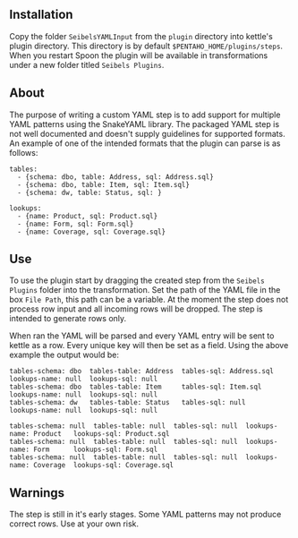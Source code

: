 ## Installation
Copy the folder `SeibelsYAMLInput` from the `plugin` directory into kettle's plugin directory. This directory is by default `$PENTAHO_HOME/plugins/steps`. When you restart Spoon the plugin will be available in transformations under a new folder titled `Seibels Plugins`.

## About
The purpose of writing a custom YAML step is to add support for multiple YAML patterns using the SnakeYAML library. The packaged YAML step is not well documented and doesn't supply guidelines for supported formats. An example of one of the intended formats that the plugin can parse is as follows:

```
tables:
  - {schema: dbo, table: Address, sql: Address.sql}
  - {schema: dbo, table: Item, sql: Item.sql}
  - {schema: dw, table: Status, sql: }

lookups:
  - {name: Product, sql: Product.sql}
  - {name: Form, sql: Form.sql}
  - {name: Coverage, sql: Coverage.sql}
```

## Use
To use the plugin start by dragging the created step from the `Seibels Plugins` folder into the transformation. Set the path of the YAML file in the box `File Path`, this path can be a variable. At the moment the step does not process row input and all incoming rows will be dropped. The step is intended to generate rows only.

When ran the YAML will be parsed and every YAML entry will be sent to kettle as a row. Every unique key will then be set as a field. Using the above example the output would be:
```
tables-schema: dbo  tables-table: Address  tables-sql: Address.sql  lookups-name: null  lookups-sql: null
tables-schema: dbo  tables-table: Item     tables-sql: Item.sql     lookups-name: null  lookups-sql: null
tables-schema: dw   tables-table: Status   tables-sql: null         lookups-name: null  lookups-sql: null

tables-schema: null  tables-table: null  tables-sql: null  lookups-name: Product   lookups-sql: Product.sql
tables-schema: null  tables-table: null  tables-sql: null  lookups-name: Form      lookups-sql: Form.sql
tables-schema: null  tables-table: null  tables-sql: null  lookups-name: Coverage  lookups-sql: Coverage.sql
```

## Warnings
The step is still in it's early stages. Some YAML patterns may not produce correct rows. Use at your own risk.